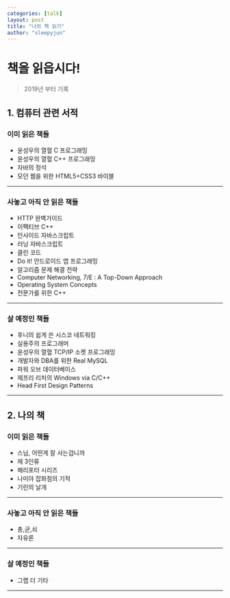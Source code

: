 ```yaml
---
categories: [talk]
layout: post
title: "나의 책 읽기"
author: "sleepyjun"
---
```

  
# 책을 읽읍시다!  
> 2019년 부터 기록

## 1. 컴퓨터 관련 서적
### 이미 읽은 책들  
- 윤성우의 열혈 C 프로그래밍
- 윤성우의 열혈 C++ 프로그래밍
- 자바의 정석
- 모던 웹을 위한 HTML5+CSS3 바이블
___
### 사놓고 아직 안 읽은 책들  
- HTTP 완벽가이드
- 이펙티브 C++
- 인사이드 자바스크립트
- 러닝 자바스크립트
- 클린 코드
- Do it! 안드로이드 앱 프로그래밍
- 알고리즘 문제 해결 전략
- Computer Networking, 7/E : A Top-Down Approach
- Operating System Concepts 
- 전문가를 위한 C++

___
### 살 예정인 책들  
- 후니의 쉽게 쓴 시스코 네트워킹
- 실용주의 프로그래머
- 윤성우의 열혈 TCP/IP 소켓 프로그래밍
- 개발자와 DBA를 위한 Real MySQL
- 파워 오브 데이터베이스
- 제프리 리처의 Windows via C/C++
- Head First Design Patterns

___

## 2. 나의 책
### 이미 읽은 책들
- 스님, 어떤게 잘 사는겁니까
- 제 3인류
- 해리포터 시리즈
- 나미야 잡화점의 기적
- 기린의 날개  

___
### 사놓고 아직 안 읽은 책들
- 총,균,쇠  
- 자유론
___

### 살 예정인 책들
- 그랩 더 기타  

___